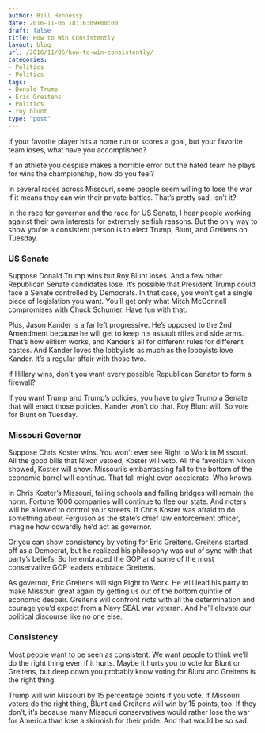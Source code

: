 ```yaml
---
author: Bill Hennessy
date: 2016-11-06 18:16:09+00:00
draft: false
title: How to Win Consistently
layout: blog
url: /2016/11/06/how-to-win-consistently/
categories:
- Politics
- Politics
tags:
- Donald Trump
- Eric Greitens
- Politics
- roy blunt
type: "post"
---
```


If your favorite player hits a home run or scores a goal, but your favorite team loses, what have you accomplished?

If an athlete you despise makes a horrible error but the hated team he plays for wins the championship, how do you feel?

In several races across Missouri, some people seem willing to lose the war if it means they can win their private battles. That’s pretty sad, isn’t it?

In the race for governor and the race for US Senate, I hear people working against their own interests for extremely selfish reasons. But the only way to show you're a consistent person is to elect Trump, Blunt, and Greitens on Tuesday.



### US Senate



Suppose Donald Trump wins but Roy Blunt loses. And a few other Republican Senate candidates lose. It’s possible that President Trump could face a Senate controlled by Democrats. In that case, you won’t get a single piece of legislation you want. You’ll get only what Mitch McConnell compromises with Chuck Schumer. Have fun with that.

Plus, Jason Kander is a far left progressive. He’s opposed to the 2nd Amendment because he will get to keep his assault rifles and side arms. That’s how elitism works, and Kander’s all for different rules for different castes. And Kander loves the lobbyists as much as the lobbyists love Kander. It’s a regular affair with those two.

If Hillary wins, don't you want every possible Republican Senator to form a firewall?

If you want Trump and Trump’s policies, you have to give Trump a Senate that will enact those policies. Kander won’t do that. Roy Blunt will. So vote for Blunt on Tuesday.



### Missouri Governor



Suppose Chris Koster wins. You won’t ever see Right to Work in Missouri. All the good bills that Nixon vetoed, Koster will veto. All the favoritism Nixon showed, Koster will show. Missouri’s embarrassing fall to the bottom of the economic barrel will continue. That fall might even accelerate. Who knows.

In Chris Koster’s Missouri, failing schools and falling bridges will remain the norm. Fortune 1000 companies will continue to flee our state. And rioters will be allowed to control your streets. If Chris Koster was afraid to do something about Ferguson as the state’s chief law enforcement officer, imagine how cowardly he’d act as governor.

Or you can show consistency by voting for Eric Greitens. Greitens started off as a Democrat, but he realized his philosophy was out of sync with that party’s beliefs. So he embraced the GOP and some of the most conservative GOP leaders embrace Greitens.

As governor, Eric Greitens will sign Right to Work. He will lead his party to make Missouri great again by getting us out of the bottom quintile of economic despair. Greitens will confront riots with all the determination and courage you’d expect from a Navy SEAL war veteran. And he’ll elevate our political discourse like no one else.



### Consistency



Most people want to be seen as consistent. We want people to think we’ll do the right thing even if it hurts. Maybe it hurts you to vote for Blunt or Greitens, but deep down you probably know voting for Blunt and Greitens is the right thing.

Trump will win Missouri by 15 percentage points if you vote. If Missouri voters do the right thing, Blunt and Greitens will win by 15 points, too. If they don’t, it’s because many Missouri conservatives would rather lose the war for America than lose a skirmish for their pride. And that would be so sad.
